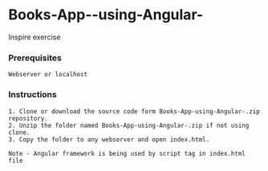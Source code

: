 # Books-App--using-Angular-

Inspire exercise

### Prerequisites
```
Webserver or localhost
```
### Instructions
```
1. Clone or download the source code form Books-App-using-Angular-.zip repository.
2. Unzip the folder named Books-App-using-Angular-.zip if not using clone.
3. Copy the folder to any webserver and open index.html.

Note - Angular framework is being used by script tag in index.html file
```

